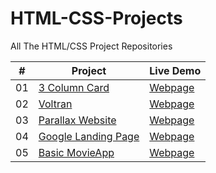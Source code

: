 # HTML-CSS-Projects

All The HTML/CSS Project Repositories

|  #  | Project                                                                                 | Live Demo                                                           |
| :-: | --------------------------------------------------------------------------------------- | ------------------------------------------------------------------- |
| 01  | [3 Column Card](https://yasin-yilmazz.github.io/3-column-card/)                         | [Webpage](https://yasin-yilmazz.github.io/3-column-card/)           |
| 02  | [Voltran](https://yasin-yilmazz.github.io/voltran/)                                     | [Webpage](https://yasin-yilmazz.github.io/voltran/)                 |
| 03  | [Parallax Website](https://yasin-yilmazz.github.io/Parallax-website/)                   | [Webpage](https://yasin-yilmazz.github.io/Parallax-website/)        |
| 04  | [Google Landing Page](https://yasin-yilmazz.github.io/Google/)                          | [Webpage](https://yasin-yilmazz.github.io/Google/)                  |
| 05  | [Basic MovieApp](https://yasin-yilmazz.github.io/Movieapp/)                             | [Webpage](https://yasin-yilmazz.github.io/Movieapp/)                |
